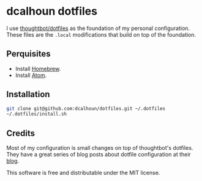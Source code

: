 # dcalhoun dotfiles
I use [thoughtbot/dotfiles](https://github.com/thoughtbot/dotfiles) as the
foundation of my personal configuration. These files are the `.local`
modifications that build on top of the foundation.

## Perquisites
- Install [Homebrew](https://brew.sh).
- Install [Atom](https://atom.io).

## Installation
```bash
git clone git@github.com:dcalhoun/dotfiles.git ~/.dotfiles
~/.dotfiles/install.sh
```

## Credits
Most of my configuration is small changes on top of thoughtbot's dotfiles.
They have a great series of blog posts about dotfile configuration at their
[blog](http://robots.thoughtbot.com).

This software is free and distributable under the MIT license.
